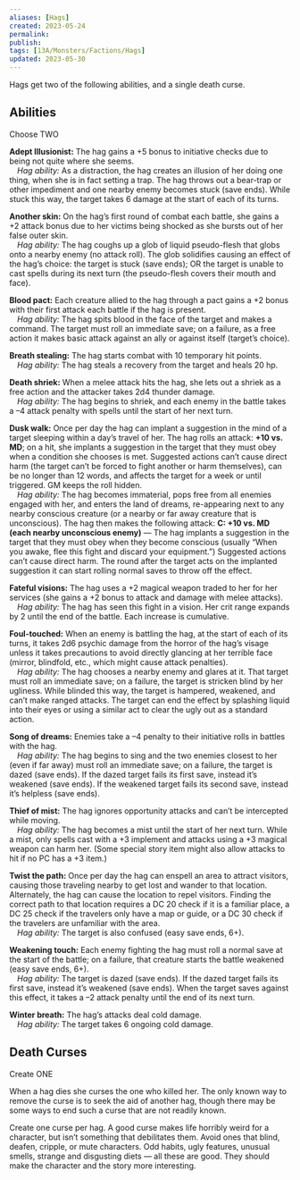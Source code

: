 ```yaml
---
aliases: [Hags]
created: 2023-05-24
permalink: 
publish: 
tags: [13A/Monsters/Factions/Hags]
updated: 2023-05-30
---
```


Hags get two of the following abilities, and a single death curse.

## Abilities

Choose TWO

**Adept Illusionist:** The hag gains a +5 bonus to initiative checks due to being not quite where she seems.  
 *Hag ability:* As a distraction, the hag creates an illusion of her doing one thing, when she is in fact setting a trap. The hag throws out a bear-trap or other impediment and one nearby enemy becomes stuck (save ends). While stuck this way, the target takes 6 damage at the start of each of its turns.

**Another skin:** On the hag’s first round of combat each battle, she gains a +2 attack bonus due to her victims being shocked as she bursts out of her false outer skin.  
 *Hag ability:* The hag coughs up a glob of liquid pseudo-flesh that globs onto a nearby enemy (no attack roll). The glob solidifies causing an effect of the hag’s choice: the target is stuck (save ends); OR the target is unable to cast spells during its next turn (the pseudo-flesh covers their mouth and face).

**Blood pact:** Each creature allied to the hag through a pact gains a +2 bonus with their first attack each battle if the hag is present.  
 *Hag ability:* The hag spits blood in the face of the target and makes a command. The target must roll an immediate save; on a failure, as a free action it makes basic attack against an ally or against itself (target’s choice).

**Breath stealing:** The hag starts combat with 10 temporary hit points.  
 *Hag ability:* The hag steals a recovery from the target and heals 20 hp.

**Death shriek:** When a melee attack hits the hag, she lets out a shriek as a free action and the attacker takes 2d4 thunder damage.  
 *Hag ability:* The hag begins to shriek, and each enemy in the battle takes a –4 attack penalty with spells until the start of her next turn.

**Dusk walk:** Once per day the hag can implant a suggestion in the mind of a target sleeping within a day’s travel of her. The hag rolls an attack: **+10 vs. MD**; on a hit, she implants a suggestion in the target that they must obey when a condition she chooses is met. Suggested actions can’t cause direct harm (the target can’t be forced to fight another or harm themselves), can be no longer than 12 words, and affects the target for a week or until triggered. GM keeps the roll hidden.  
 *Hag ability:* The hag becomes immaterial, pops free from all enemies engaged with her, and enters the land of dreams, re-appearing next to any nearby conscious creature (or a nearby or far away creature that is unconscious). The hag then makes the following attack: **C: +10 vs. MD (each nearby unconscious enemy)** — The hag implants a suggestion in the target that they must obey when they become conscious (usually “When you awake, flee this fight and discard your equipment.”) Suggested actions can’t cause direct harm. The round after the target acts on the implanted suggestion it can start rolling normal saves to throw off the effect.

**Fateful visions:** The hag uses a +2 magical weapon traded to her for her services (she gains a +2 bonus to attack and damage with melee attacks).  
 *Hag ability:* The hag has seen this fight in a vision. Her crit range expands by 2 until the end of the battle. Each increase is cumulative.

**Foul-touched:** When an enemy is battling the hag, at the start of each of its turns, it takes 2d6 psychic damage from the horror of the hag’s visage unless it takes precautions to avoid directly glancing at her terrible face (mirror, blindfold, etc., which might cause attack penalties).  
 *Hag ability:* The hag chooses a nearby enemy and glares at it. That target must roll an immediate save; on a failure, the target is stricken blind by her ugliness. While blinded this way, the target is hampered, weakened, and can’t make ranged attacks. The target can end the effect by splashing liquid into their eyes or using a similar act to clear the ugly out as a standard action.

**Song of dreams:** Enemies take a –4 penalty to their initiative rolls in battles with the hag.  
 *Hag ability:* The hag begins to sing and the two enemies closest to her (even if far away) must roll an immediate save; on a failure, the target is dazed (save ends). If the dazed target fails its first save, instead it’s weakened (save ends). If the weakened target fails its second save, instead it’s helpless (save ends).

**Thief of mist:** The hag ignores opportunity attacks and can’t be intercepted while moving.  
 *Hag ability:* The hag becomes a mist until the start of her next turn. While a mist, only spells cast with a +3 implement and attacks using a +3 magical weapon can harm her. (Some special story item might also allow attacks to hit if no PC has a +3 item.)

**Twist the path:** Once per day the hag can enspell an area to attract visitors, causing those traveling nearby to get lost and wander to that location. Alternately, the hag can cause the location to repel visitors. Finding the correct path to that location requires a DC 20 check if it is a familiar place, a DC 25 check if the travelers only have a map or guide, or a DC 30 check if the travelers are unfamiliar with the area.  
 *Hag ability:* The target is also confused (easy save ends, 6+).

**Weakening touch:** Each enemy fighting the hag must roll a normal save at the start of the battle; on a failure, that creature starts the battle weakened (easy save ends, 6+).  
 *Hag ability:* The target is dazed (save ends). If the dazed target fails its first save, instead it’s weakened (save ends). When the target saves against this effect, it takes a –2 attack penalty until the end of its next turn.

**Winter breath:** The hag’s attacks deal cold damage.  
 *Hag ability:* The target takes 6 ongoing cold damage.

## Death Curses

Create ONE

When a hag dies she curses the one who killed her. The only known way to remove the curse is to seek the aid of another hag, though there may be some ways to end such a curse that are not readily known.

Create one curse per hag. A good curse makes life horribly weird for a character, but isn’t something that debilitates them. Avoid ones that blind, deafen, cripple, or mute characters. Odd habits, ugly features, unusual smells, strange and disgusting diets — all these are good. They should make the character and the story more interesting.
